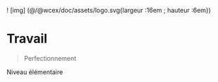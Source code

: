 <!--DESC: {icon:{name:"explore"},id:7} -->

! [img] (@/@wcex/doc/assets/logo.svg{largeur :16em ; hauteur :6em})
# Travail
> Perfectionnement

Niveau élémentaire